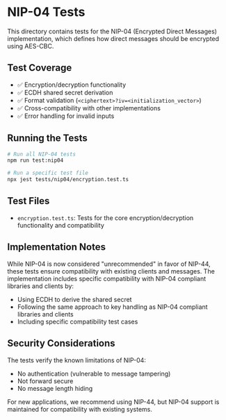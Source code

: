 # NIP-04 Tests

This directory contains tests for the NIP-04 (Encrypted Direct Messages) implementation, which defines how direct messages should be encrypted using AES-CBC.

## Test Coverage

- ✅ Encryption/decryption functionality
- ✅ ECDH shared secret derivation
- ✅ Format validation (`<ciphertext>?iv=<initialization_vector>`)
- ✅ Cross-compatibility with other implementations
- ✅ Error handling for invalid inputs

## Running the Tests

```bash
# Run all NIP-04 tests
npm run test:nip04

# Run a specific test file
npx jest tests/nip04/encryption.test.ts
```

## Test Files

- `encryption.test.ts`: Tests for the core encryption/decryption functionality and compatibility

## Implementation Notes

While NIP-04 is now considered "unrecommended" in favor of NIP-44, these tests ensure compatibility with existing clients and messages. The implementation includes specific compatibility with NIP-04 compliant libraries and clients by:

- Using ECDH to derive the shared secret
- Following the same approach to key handling as NIP-04 compliant libraries and clients
- Including specific compatibility test cases

## Security Considerations

The tests verify the known limitations of NIP-04:

- No authentication (vulnerable to message tampering)
- Not forward secure
- No message length hiding

For new applications, we recommend using NIP-44, but NIP-04 support is maintained for compatibility with existing systems. 